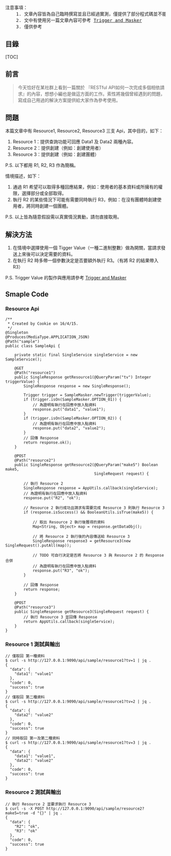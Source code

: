 <pre>
注意事項：
	1. 文章內容皆為自己臨時撰寫並且已經過實測，僅提供了部分程式碼並不能直接運行 
	2. 文中有使用另一篇文章內容可參考 <a href="http://tsai-cookie.blogspot.tw/2015/10/java-sample-trigger-and-masker.html">Trigger and Masker</a>
	3. 僅供參考
</pre>

## 目錄

[TOC]

## 前言

> 今天恰好在某社群上看到一篇關於 『RESTful API如何一次完成多個相依請求』的內容，想想小編也是做這方面的工作。索性將幾個曾經遇到的問題，寫成自己用過的解決方案提供給大家作為參考使用。

## 問題

本篇文章中有 Resource1, Resource2, Resource3 三支 Api，其中目的，如下：

1. Resource 1：提供查詢功能可回應 Data1 及 Data2 兩種內容。
2. Resource 2：提供創建（例如：創建使用者）
3. Resource 3：提供創建（例如：創建團體）

P.S. 以下都用 R1, R2, R3 作為簡稱。

情境描述，如下：

1. 通過 R1 希望可以取得多種回應結果，例如：使用者的基本資料或所擁有的權限，選擇部分或全部取得。
2. 執行 R2 的某些情況下可能有需要同時執行 R3，例如：在沒有團體時創建使用者，將同時創建一個團體。

P.S. 以上皆為隨意假設需以真實情況異動，請勿直接取用。

## 解決方法

1. 在情境中選擇使用一個 Tigger Value（一種二進制整數）做為開關，當請求發送上來後可以決定需要的資料。
2. 在執行 R2 時多帶一個參數決定是否要額外執行 R3。（有將 R2 的結果帶入 R3）

P.S. Trigger Value 的製作與應用請參考 <a href="http://tsai-cookie.blogspot.tw/2015/10/java-sample-trigger-and-masker.html">Trigger and Masker</a>


## Smaple Code

### Resource Api

```
/**
 * Created by Cookie on 16/4/15.
 */
@Singleton
@Produces(MediaType.APPLICATION_JSON)
@Path("sample")
public class SampleApi {

    private static final SingleService singleService = new SampleService();

    @GET
    @Path("resource1")
    public SingleResponse getResource1(@QueryParam("tv") Integer triggerValue) {
        SingleResponse response = new SingleResponse();

        Trigger trigger = SampleMasker.newTrigger(triggerValue);
        if (trigger.isOn(SampleMasker.OPTION_01)) {
            // 為證明有執行在回應中放入點資料
            response.put("data1", "value1");
        }
        if (trigger.isOn(SampleMasker.OPTION_02)) {
            // 為證明有執行在回應中放入點資料
            response.put("data2", "value2");
        }
        // 回傳 Response
        return response.ok();
    }

    @POST
    @Path("resource2")
    public SingleResponse getResource2(@QueryParam("make5") Boolean make5, 
                                       SingleRequest request) {

        // 執行 Resource 2
        SingleResponse response = AppUtils.callback(singleService);
        // 為證明有執行在回應中放入點資料
        response.put("R2", "ok");

        // Resource 2 執行成功且請求有需要完成 Resource 3 則執行 Resource 3
        if (response.isSuccess() && BooleanUtils.isTrue(make5)) {

            // 取出 Resource 2 執行後獲得的資料
            Map<String, Object> map = response.getDataObj();

            // 將 Resource 2 執行後的內容傳送給 Resource 3
            SingleResponse response3 = getResource3(new SingleRequest().putAll(map));

            // TODO 可自行決定是否將 Resource 3 與 Resource 2 的 Response 合併
            // 為證明有執行在回應中放入點資料
            response.put("R3", "ok");
        }

        // 回傳 Response
        return response;
    }

    @POST
    @Path("resource3")
    public SingleResponse getResource3(SingleRequest request) {
        // 執行 Resource 3 並回傳 Response
        return AppUtils.callback(singleService);
    }
}
```


### Resource 1 測試與輸出

```
// 僅取回 第一種資料
$ curl -s http://127.0.0.1:9090/api/sample/resource1?tv=1 | jq .
{
  "data": {
    "data1": "value1"
  },
  "code": 0,
  "success": true
}
// 僅取回 第二種資料
$ curl -s http://127.0.0.1:9090/api/sample/resource1?tv=2 | jq .
{
  "data": {
    "data2": "value2"
  },
  "code": 0,
  "success": true
}
// 同時取回 第一及第二種資料
$ curl -s http://127.0.0.1:9090/api/sample/resource1?tv=3 | jq .
{
  "data": {
    "data1": "value1",
    "data2": "value2"
  },
  "code": 0,
  "success": true
}
```

### Resource 2 測試與輸出

```
// 執行 Resource 2 並要求執行 Resource 3
$ curl -s -X POST http://127.0.0.1:9090/api/sample/resource2?make5=true -d "{}" | jq .
{
  "data": {
    "R2": "ok",
    "R3": "ok"
  },
  "code": 0,
  "success": true
}
```

